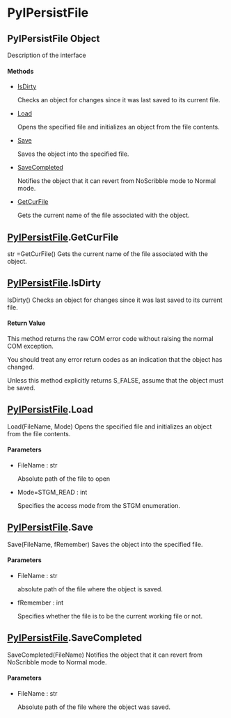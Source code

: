 # PyIPersistFile

## PyIPersistFile Object



Description of the interface

#### Methods


  - [IsDirty](PyIPersistFile.md#pyipersistfileisdirty)

    Checks an object for changes since it was last saved to its current file\.&nbsp;

  - [Load](PyIPersistFile.md#pyipersistfileload)

    Opens the specified file and initializes an object from the file contents\.&nbsp;

  - [Save](PyIPersistFile.md#pyipersistfilesave)

    Saves the object into the specified file\.&nbsp;

  - [SaveCompleted](PyIPersistFile.md#pyipersistfilesavecompleted)

    Notifies the object that it can revert from NoScribble mode to Normal mode\.&nbsp;

  - [GetCurFile](PyIPersistFile.md#pyipersistfilegetcurfile)

    Gets the current name of the file associated with the object\.&nbsp;

## [PyIPersistFile](#pyipersistfile)\.GetCurFile



str =GetCurFile\(\)
Gets the current name of the file associated with the object\.

## [PyIPersistFile](#pyipersistfile)\.IsDirty

IsDirty\(\)
Checks an object for changes since it was last saved to its current file\.

#### Return Value
This method returns the raw COM error code without raising the normal COM exception\. 

You should treat any error return codes as an indication that the object has changed\. 

Unless this method explicitly returns S\_FALSE, assume that the object must be saved\.

## [PyIPersistFile](#pyipersistfile)\.Load

Load\(FileName, Mode\)
Opens the specified file and initializes an object from the file contents\.

#### Parameters


  - FileName : str

    Absolute path of the file to open

  - Mode=STGM\_READ : int

    Specifies the access mode from the STGM enumeration\.

## [PyIPersistFile](#pyipersistfile)\.Save

Save\(FileName, fRemember\)
Saves the object into the specified file\.

#### Parameters


  - FileName : str

    absolute path of the file where the object is saved\.

  - fRemember : int

    Specifies whether the file is to be the current working file or not\.

## [PyIPersistFile](#pyipersistfile)\.SaveCompleted

SaveCompleted\(FileName\)
Notifies the object that it can revert from NoScribble mode to Normal mode\.

#### Parameters


  - FileName : str

    Absolute path of the file where the object was saved\.